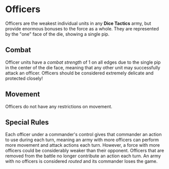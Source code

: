 # Officers
Officers are the weakest individual units in any **Dice Tactics** army, but provide enormous bonuses to the force as a whole. They are represented by the "one" face of the die, showing a single pip.

## Combat
Officer units have a *combat strength* of 1 on all edges due to the single pip in the center of the die face, meaning that any other unit may successfully attack an officer. Officers should be considered extremely delicate and protected closely!

## Movement
Officers do not have any restrictions on movement.

## Special Rules
Each officer under a commander's control gives that commander an action to use during each turn, meaning an army with more officers can perform more movement and attack actions each turn. However, a force with more officers could be considerably weaker than their opponent. Officers that are removed from the battle no longer contribute an action each turn. An army with no officers is considered *routed* and its commander loses the game.
